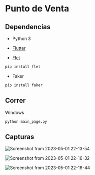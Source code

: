 # Punto de Venta

## Dependencias

- Python 3

- [Flutter](https://docs.flutter.dev/get-started/install)

- [Flet](https://flet.dev/docs/)

```bash
pip install flet
```

- Faker

```bash
pip install faker
```

## Correr

Windows

```bash
python main_page.py
```
## Capturas

![Screenshot from 2023-05-01 22-13-54](https://user-images.githubusercontent.com/80235345/235578078-c2b4d4be-5749-49d8-9aeb-0e4e925f30dd.png)

![Screenshot from 2023-05-01 22-16-32](https://user-images.githubusercontent.com/80235345/235578138-0f1c08c3-7cd5-4031-bbe0-044ec689b152.png)

![Screenshot from 2023-05-01 22-16-44](https://user-images.githubusercontent.com/80235345/235578146-f4443cf2-9e9a-46f0-8913-a64faf5403ac.png)
